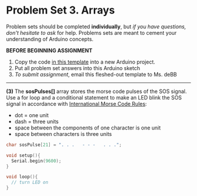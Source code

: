 # Problem Set 3. Arrays

Problem sets should be completed **individually**, but *if you have questions, don't hesitate to ask* for help. Problems sets are meant to cement your understanding of Arduino concepts.

**BEFORE BEGINNING ASSIGNMENT**

1. Copy the code [in this template](../templates/ps3_template.md) into a new Arduino project.
2. Put all problem set answers into this Arduino sketch
3. *To submit assignment*, email this fleshed-out template to Ms. deBB

---


**(3)** The **sosPulses[]** array stores the morse code pulses of the SOS signal. Use a for loop and a conditional statement to make an LED blink the SOS signal in accordance with [International Morse Code Rules](http://morsecode.scphillips.com/morse2.html):

* dot = one unit
* dash = three units
* space between the components of one character is one unit
* space between characters is three units



```c++
char sosPulse[21] = ". . .   - - -   . . .";

void setup(){
  Serial.begin(9600);
}

void loop(){
  // turn LED on
}

```
